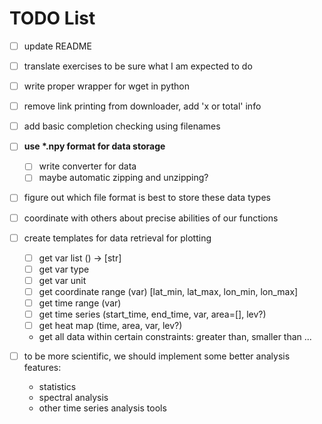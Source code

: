 # TODO List

- [ ] update README
- [ ] translate exercises to be sure what I am expected to do

- [ ] write proper wrapper for wget in python

- [ ] remove link printing from downloader, add 'x or total' info
- [ ] add basic completion checking using filenames
- [ ] __use \*.npy format for data storage__
    - [ ] write converter for data
    - [ ] maybe automatic zipping and unzipping?

- [ ] figure out which file format is best to store these data types
- [ ] coordinate with others about precise abilities of our functions
- [ ] create templates for data retrieval for plotting
    - [ ] get var list () -> [str]
    - [ ] get var type
    - [ ] get var unit
    - [ ] get coordinate range (var) [lat\_min, lat\_max, lon\_min, lon\_max]
    - [ ] get time range (var)
    - [ ] get time series (start\_time, end\_time, var, area=[], lev?)
    - [ ] get heat map (time, area, var, lev?)
    - get all data within certain constraints: greater than, smaller than ...
- [ ] to be more scientific, we should implement some better analysis features:
    - statistics
    - spectral analysis
    - other time series analysis tools
